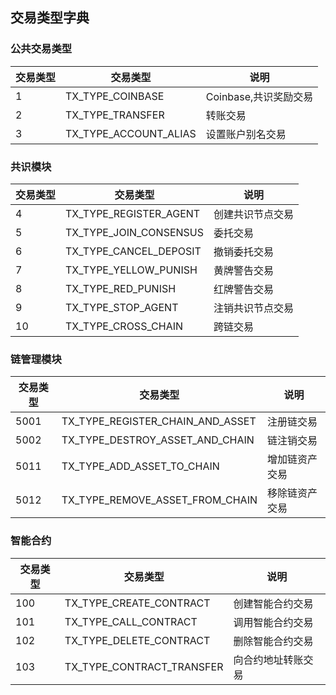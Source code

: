 
## 交易类型字典

### 公共交易类型

|交易类型 | 交易类型            |说明            |
|---- |----------------------|---------------|
|1    |TX_TYPE_COINBASE      |Coinbase,共识奖励交易 |
|2    |TX_TYPE_TRANSFER      |转账交易|
|3    |TX_TYPE_ACCOUNT_ALIAS |设置账户别名交易|

### 共识模块

|交易类型 | 交易类型            |说明            |
|---- |----------------------|---------------|
|4    |TX_TYPE_REGISTER_AGENT|创建共识节点交易|
|5    |TX_TYPE_JOIN_CONSENSUS|委托交易|
|6    |TX_TYPE_CANCEL_DEPOSIT|撤销委托交易|
|7    |TX_TYPE_YELLOW_PUNISH |黄牌警告交易|
|8    |TX_TYPE_RED_PUNISH    |红牌警告交易|
|9    |TX_TYPE_STOP_AGENT    |注销共识节点交易|
|10   |TX_TYPE_CROSS_CHAIN   |跨链交易 |

### 链管理模块

|交易类型 | 交易类型            |说明            |
|---- |-------------------------------- |---------------|
|5001 |TX_TYPE_REGISTER_CHAIN_AND_ASSET |注册链交易|
|5002 |TX_TYPE_DESTROY_ASSET_AND_CHAIN  |链注销交易|
|5011 |TX_TYPE_ADD_ASSET_TO_CHAIN       |增加链资产交易|
|5012 |TX_TYPE_REMOVE_ASSET_FROM_CHAIN  |移除链资产交易|

### 智能合约

|交易类型 | 交易类型               |说明            |
|---- |------------------------ |---------------|
|100  |TX_TYPE_CREATE_CONTRACT  |创建智能合约交易|
|101  |TX_TYPE_CALL_CONTRACT    |调用智能合约交易|
|102  |TX_TYPE_DELETE_CONTRACT  |删除智能合约交易|
|103  |TX_TYPE_CONTRACT_TRANSFER|向合约地址转账交易|
